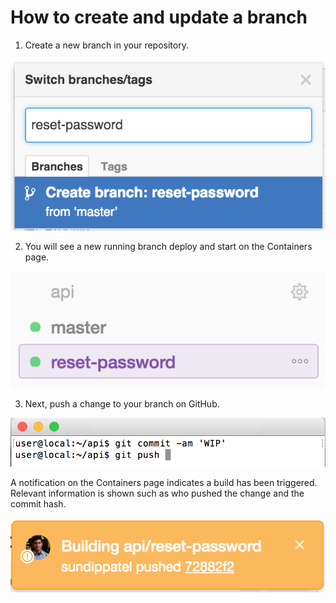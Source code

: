 # How to create and update a branch

1. Create a new branch in your repository. 
  
  ![Create a new branch](/images/new-branch.png)

2. You will see a new running branch deploy and start on the Containers page.

  ![New running branch container](/images/new-branch-container.png)

3. Next, push a change to your branch on GitHub. 

  ![git push](/images/terminal-update-branch.png)

  A notification on the Containers page indicates a build has been triggered. Relevant information is shown such as who pushed the change and the commit hash.

  ![Deployed to api/reset-password notification](/images/push-notification.png)
